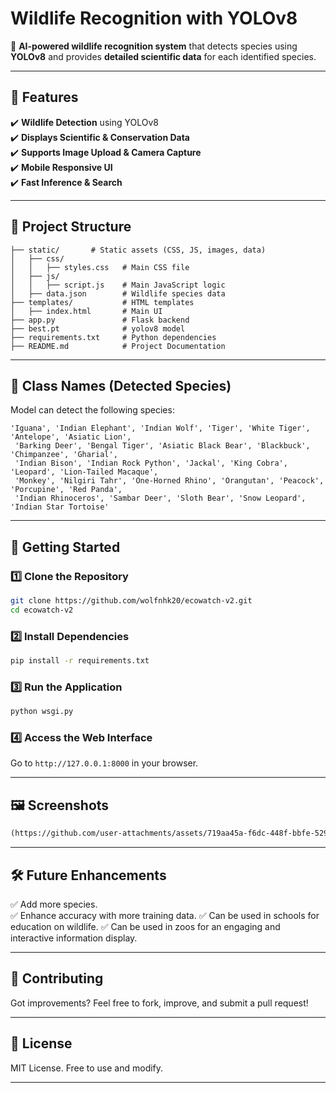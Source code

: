 # **Wildlife Recognition with YOLOv8**
🚀 **AI-powered wildlife recognition system** that detects species using **YOLOv8** and provides **detailed scientific data** for each identified species.

---

## **📌 Features**
✔️ **Wildlife Detection** using YOLOv8  
✔️ **Displays Scientific & Conservation Data**  
✔️ **Supports Image Upload & Camera Capture**  
✔️ **Mobile Responsive UI**  
✔️ **Fast Inference & Search**  

---

## **📂 Project Structure**
```
├── static/       # Static assets (CSS, JS, images, data)
│   ├── css/
│   │   ├── styles.css   # Main CSS file
│   ├── js/
│   │   ├── script.js    # Main JavaScript logic
│   ├── data.json        # Wildlife species data
├── templates/           # HTML templates
│   ├── index.html       # Main UI
├── app.py               # Flask backend
├── best.pt              # yolov8 model
├── requirements.txt     # Python dependencies
├── README.md            # Project Documentation
```

---

## **📸 Class Names (Detected Species)**
Model can detect the following species:

```
'Iguana', 'Indian Elephant', 'Indian Wolf', 'Tiger', 'White Tiger', 'Antelope', 'Asiatic Lion', 
 'Barking Deer', 'Bengal Tiger', 'Asiatic Black Bear', 'Blackbuck', 'Chimpanzee', 'Gharial', 
 'Indian Bison', 'Indian Rock Python', 'Jackal', 'King Cobra', 'Leopard', 'Lion-Tailed Macaque', 
 'Monkey', 'Nilgiri Tahr', 'One-Horned Rhino', 'Orangutan', 'Peacock', 'Porcupine', 'Red Panda', 
 'Indian Rhinoceros', 'Sambar Deer', 'Sloth Bear', 'Snow Leopard', 'Indian Star Tortoise'
```

---

## **🚀 Getting Started**
### **1️⃣ Clone the Repository**
```sh
git clone https://github.com/wolfnhk20/ecowatch-v2.git
cd ecowatch-v2
```

### **2️⃣ Install Dependencies**
```sh
pip install -r requirements.txt
```

### **3️⃣ Run the Application**
```sh
python wsgi.py
```

### **4️⃣ Access the Web Interface**
Go to `http://127.0.0.1:8000` in your browser.

---

## **🖼️ Screenshots**
```md
(https://github.com/user-attachments/assets/719aa45a-f6dc-448f-bbfe-529b1b676efe)

```

---

## **🛠️ Future Enhancements**
✅ Add more species.  
✅ Enhance accuracy with more training data.
✅ Can be used in schools for education on wildlife.
✅ Can be used in zoos for an engaging and interactive information display.

---

## **🤝 Contributing**
Got improvements? Feel free to fork, improve, and submit a pull request!

---

## **📜 License**
MIT License. Free to use and modify.

---
